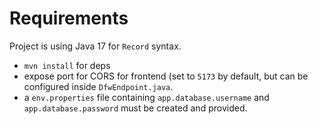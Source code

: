 # Requirements

Project is using Java 17 for `Record` syntax.

- `mvn install` for deps
- expose port for CORS for frontend (set to `5173` by default, but can be configured inside `DfwEndpoint.java`.
-  a `env.properties` file containing `app.database.username` and `app.database.password` must be created and provided.
